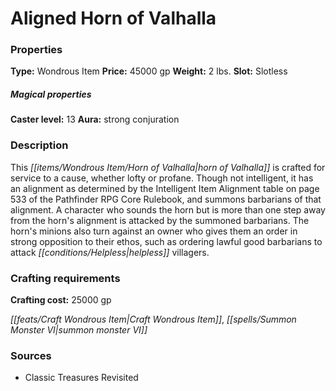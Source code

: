 ﻿---
Title: "Aligned Horn of Valhalla"
Type: "Wondrous Item"
Price: "45000 gp"
Weight: "2 lbs."
Slot: "Slotless"
Caster level: "13"
Aura: "strong conjuration"
Description: |
  "This _horn of Valhalla_ is crafted for service to a cause, whether lofty or profane. Though not intelligent, it has an alignment as determined by the Intelligent Item Alignment table on page 533 of the _Pathfinder RPG Core Rulebook_, and summons barbarians of that alignment. A character who sounds the horn but is more than one step away from the horn's alignment is attacked by the summoned barbarians. The horn's minions also turn against an owner who gives them an order in strong opposition to their ethos, such as ordering lawful good barbarians to attack helpless villagers."
Crafting cost: "25000 gp"
Sources: "['Classic Treasures Revisited']"
---

# Aligned Horn of Valhalla

### Properties

**Type:** Wondrous Item **Price:** 45000 gp **Weight:** 2 lbs. **Slot:** Slotless

##### Magical properties

**Caster level:** 13 **Aura:** strong conjuration

### Description

This _[[items/Wondrous Item/Horn of Valhalla|horn of Valhalla]]_ is crafted for service to a cause, whether lofty or profane. Though not intelligent, it has an alignment as determined by the Intelligent Item Alignment table on page 533 of the Pathfinder RPG Core Rulebook, and summons barbarians of that alignment. A character who sounds the horn but is more than one step away from the horn's alignment is attacked by the summoned barbarians. The horn's minions also turn against an owner who gives them an order in strong opposition to their ethos, such as ordering lawful good barbarians to attack _[[conditions/Helpless|helpless]]_ villagers.

### Crafting requirements

**Crafting cost:** 25000 gp

_[[feats/Craft Wondrous Item|Craft Wondrous Item]]_, _[[spells/Summon Monster VI|summon monster VI]]_

### Sources

* Classic Treasures Revisited
